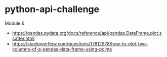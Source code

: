 # python-api-challenge
Module 6
* https://pandas.pydata.org/docs/reference/api/pandas.DataFrame.plot.scatter.html
* https://stackoverflow.com/questions/17812978/how-to-plot-two-columns-of-a-pandas-data-frame-using-points
